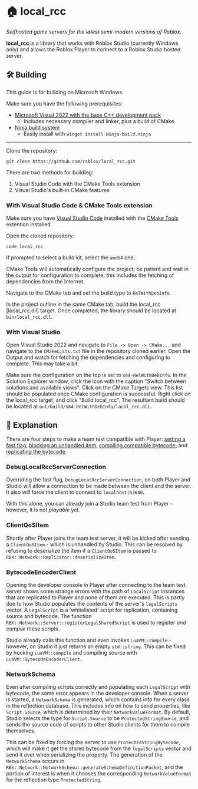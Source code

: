 # 🏠 local_rcc

*Selfhosted game servers for the ~~latest~~ semi-modern versions of Roblox.*

**local_rcc** is a library that works with Roblox Studio (currently Windows only)
and allows the Roblox Player to connect to a Roblox Studio hosted server.

## 🛠️ Building

This guide is for building on Microsoft Windows.

Make sure you have the following prerequisites:

- [Microsoft Visual 2022 with the base C++ development pack](https://visualstudio.microsoft.com/vs/features/cplusplus/)
    - Includes necessary compiler and linker, plus a build of CMake
- [Ninja build system](https://ninja-build.org/)
    - Easily install with `winget install Ninja-build.ninja`

---

Clone the repository:
```
git clone https://github.com/rsblox/local_rcc.git
```

There are two methods for building:

1. Visual Studio Code with the CMake Tools extension
2. Visual Studio's built-in CMake features

### With Visual Studio Code & CMake Tools extension

Make sure you have [Visual Studio Code](https://code.visualstudio.com/)
installed with the [CMake Tools](https://marketplace.visualstudio.com/items?itemName=ms-vscode.cmake-tools)
extention installed.

Open the cloned repository:
```
code local_rcc
```

If prompted to select a build kit, select the `amd64` one.

CMake Tools will automatically configure the project; be patient and wait in
the output for configuration to complete; this includes the fetching of
dependencies from the Internet.

Navigate to the CMake tab and set the build type to `RelWithDebInfo`.

In the project outline in the same CMake tab, build the local_rcc
[local_rcc.dll] target. Once completed, the library should be located at
`bin/local_rcc.dll`.

### With Visual Studio

Open Visual Studio 2022 and navigate to `File -> Open -> CMake...` and navigate
to the `CMakeLists.txt` file in the repository cloned earlier. Open the Output
and watch for fetching the dependencies and configuring to complete. This may
take a bit.

Make sure the configuration on the top is set to `x64-RelWithDebInfo`. In the
Solution Explorer window, click the icon with the caption "Switch between
solutions and available views". Click on the CMake Targets view. This list
should be populated once CMake configuration is successful. Right click on the
local_rcc target, and click "Build local_rcc". The resultant build should be
located at `out/build/x64-RelWithDebInfo/local_rcc.dll`.

## 📖 Explanation

There are four steps to make a team test compatible with Player:
[setting a fast flag](#debuglocalrccserverconnection),
[blocking an unhandled item](#clientqositem),
[compiling compatible bytecode](#bytecodeencoderclient),
and [replicating the bytecode](#networkschema).

### DebugLocalRccServerConnection

Overriding the fast flag, `DebugLocalRccServerConnection`, on both Player and
Studio will allow a connection to be made between the client and the server.
It also will force the client to connect to `localhost|53640`.

With this alone, you can already join a Studio team test from Player - however,
it is not _playable_ yet.

### ClientQoSItem

<!-- 👀 -->

Shortly after Player joins the team test server, it will be kicked after
sending a `ClientQoSItem` - which is unhandled by Studio. This can be resolved
by refusing to deserialize the item if a `ClientQoSItem` is passed to
`RBX::Network::Replicator::deserializeItem`.

### BytecodeEncoderClient

Opening the developer console in Player after connecting to the team test
server shows some strange errors with the path of `LocalScript` instances that
are replicated to Player and none of them are executed. This is partly due to
how Studio populates the contents of the server's `legalScripts` vector. A
`LegalScript` is a 'whitelisted' script for replication, containing source and
bytecode. The function `RBX::Network::Server::registerLegalSharedScript` is
used to register _and compile_ these scripts.

Studio already calls this function and even invokes `LuaVM::compile` - however,
on Studio it just returns an empty `std::string`. This can be fixed by hooking
`LuaVM::compile` and compiling source with `LuaVM::BytecodeEncoderClient`.

### NetworkSchema

Even after compiling scripts correctly and populating each `LegalScript` with
bytecode, the same error appears in the developer console. When a server is
started, a `NetworkSchema` is generated, which contains info for every class in
the reflection database. This includes info on how to send properties, like
`Script.Source`, which is determined by their `NetworkValueFormat`. By default,
Studio selects the type for `Script.Source` to be `ProtectedStringSource`, and
sends the source code of scripts to other Studio clients for them to compile
themselves.

This can be fixed by forcing the server to use `ProtectedStringBytecode`, which
will make it get the stored bytecode from the `legalScripts` vector and send it
over when serializing the property. The generation of the `NetworkSchema`
occurs in `RBX::Network::NetworkSchema::generateSchemaDefinitionPacket`, and
the portion of interest is when it chooses the corresponding
`NetworkValueFormat` for the reflection type `ProtectedString`.
